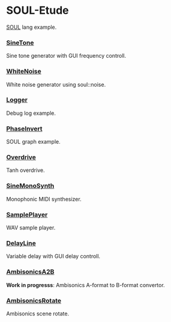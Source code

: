 # SOUL-Etude  
[SOUL](https://github.com/soul-lang/SOUL) lang example.

### [SineTone](SineTone)
Sine tone generator with GUI frequency controll.  

### [WhiteNoise](WhiteNoise)
White noise generator using soul::noise.

### [Logger](Logger)
Debug log example.

### [PhaseInvert](PhaseInvert)
SOUL graph example.

### [Overdrive](Overdrive)
Tanh overdrive.

### [SineMonoSynth](SineMonoSynth)
Monophonic MIDI synthesizer.

### [SamplePlayer](SamplePlayer)
WAV sample player.

### [DelayLine](DelayLine)
Variable delay with GUI delay controll.

### [AmbisonicsA2B](AmbisonicsA2B)
**Work in progresss**: Ambisonics A-format to B-format convertor.

### [AmbisonicsRotate](AmbisonicsRotate)
Ambisonics scene rotate.
